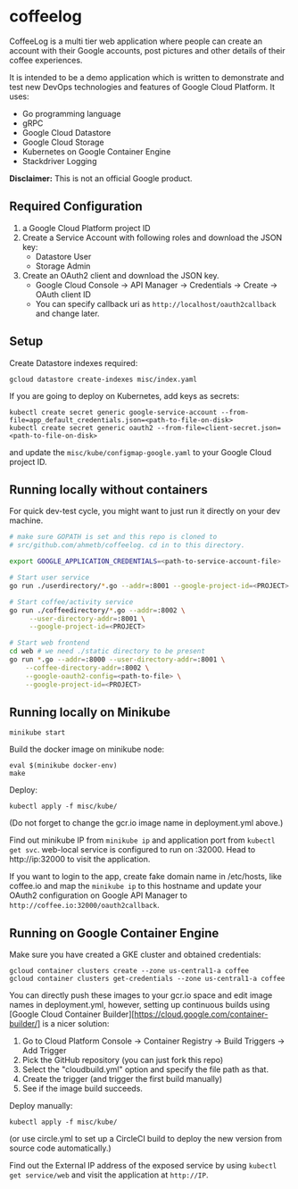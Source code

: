 # coffeelog

CoffeeLog is a multi tier web application where people can create an account
with their Google accounts, post pictures and other details of their coffee
experiences.

It is intended to be a demo application which is written to demonstrate and
test new DevOps technologies and features of Google Cloud Platform. It uses:

- Go programming language
- gRPC
- Google Cloud Datastore
- Google Cloud Storage
- Kubernetes on Google Container Engine
- Stackdriver Logging

**Disclaimer:** This is not an official Google product.

## Required Configuration

1. a Google Cloud Platform project ID
1. Create a Service Account with following roles and download the JSON key:
    - Datastore User
    - Storage Admin
1. Create an OAuth2 client and download the JSON key.
    - Google Cloud Console &rarr; API Manager &rarr; Credentials &rarr; Create &rarr; OAuth client ID
    - You can specify callback uri as `http://localhost/oauth2callback` and change later.

## Setup

Create Datastore indexes required:

    gcloud datastore create-indexes misc/index.yaml

If you are going to deploy on Kubernetes, add keys as secrets:

    kubectl create secret generic google-service-account --from-file=app_default_credentials.json=<path-to-file-on-disk>
    kubectl create secret generic oauth2 --from-file=client-secret.json=<path-to-file-on-disk>

and update the `misc/kube/configmap-google.yaml` to your Google Cloud project ID.

## Running locally without containers

For quick dev-test cycle, you might want to just run it directly on your dev
machine.

```sh
# make sure GOPATH is set and this repo is cloned to
# src/github.com/ahmetb/coffeelog. cd in to this directory.

export GOOGLE_APPLICATION_CREDENTIALS=<path-to-service-account-file>

# Start user service
go run ./userdirectory/*.go --addr=:8001 --google-project-id=<PROJECT> 

# Start coffee/activity service
go run ./coffeedirectory/*.go --addr=:8002 \
     --user-directory-addr=:8001 \
     --google-project-id=<PROJECT>

# Start web frontend
cd web # we need ./static directory to be present
go run *.go --addr=:8000 --user-directory-addr=:8001 \
    --coffee-directory-addr=:8002 \
    --google-oauth2-config=<path-to-file> \
    --google-project-id=<PROJECT>
```

## Running locally on Minikube

    minikube start

Build the docker image on minikube node:

    eval $(minikube docker-env)
    make

Deploy:

    kubectl apply -f misc/kube/

(Do not forget to change the gcr.io image name in deployment.yml above.)

Find out minikube IP from `minikube ip` and application port from `kubectl get
svc`. web-local service is configured to run on :32000. Head to http://ip:32000
to visit the application.

If you want to login to the app, create fake domain name in /etc/hosts, like
coffee.io and map the `minikube ip` to this hostname and update your OAuth2
configuration on Google API Manager to `http://coffee.io:32000/oauth2callback`.

## Running on Google Container Engine

Make sure you have created a GKE cluster and obtained credentials:

    gcloud container clusters create --zone us-central1-a coffee
    gcloud container clusters get-credentials --zone us-central1-a coffee 

You can directly push these images to your gcr.io space and edit image names in
deployment.yml, however, setting up continuous builds using [Google Cloud
Container Builder][https://cloud.google.com/container-builder/] is a nicer
solution:

1. Go to Cloud Platform Console &rarr; Container Registry &rarr; Build Triggers
   &rarr; Add Trigger
1. Pick the GitHub repository (you can just fork this repo)
1. Select the "cloudbuild.yml" option and specify the file path as that.
1. Create the trigger (and trigger the first build manually)
1. See if the image build succeeds.

Deploy manually:

    kubectl apply -f misc/kube/

(or use circle.yml to set up a CircleCI build to deploy the new version from
source code automatically.)

Find out the External IP address of the exposed service by using
`kubectl get service/web` and visit the application at `http://IP`.
